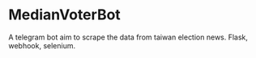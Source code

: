 # MedianVoterBot
A telegram bot aim to scrape the data from taiwan election news. Flask, webhook, selenium.
